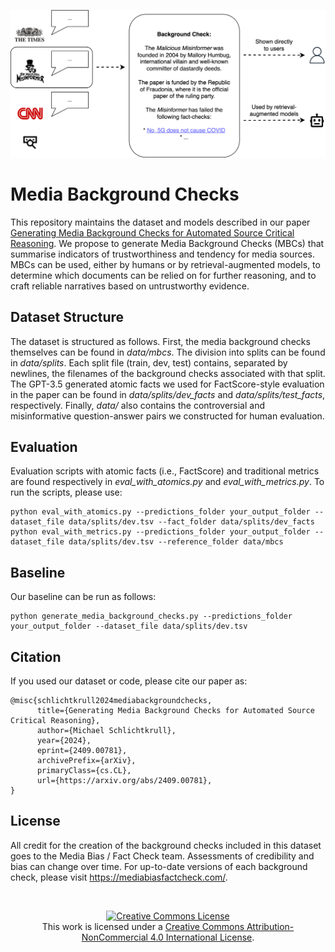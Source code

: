 ![If your RAG model retrieves documents from the Malicious Misinformer, you probably need a media background check](https://github.com/MichSchli/MediaBackgroundChecks/blob/main/Background_check_example.png)

# Media Background Checks

This repository maintains the dataset and models described in our paper [Generating Media Background Checks for Automated Source Critical Reasoning](todo). We propose to generate Media Background Checks (MBCs) that summarise indicators of trustworthiness and tendency for media sources. MBCs can be used, either by humans or by retrieval-augmented models, to determine which documents can be relied on for further reasoning, and to craft reliable narratives based on untrustworthy evidence.

## Dataset Structure

The dataset is structured as follows. First, the media background checks themselves can be found in *data/mbcs*. The division into splits can be found in *data/splits*. Each split file (train, dev, test) contains, separated by newlines, the filenames of the background checks associated with that split. The GPT-3.5 generated atomic facts we used for FactScore-style evaluation in the paper can be found in *data/splits/dev_facts* and *data/splits/test_facts*, respectively. Finally, *data/* also contains the controversial and misinformative question-answer pairs we constructed for human evaluation.

## Evaluation

Evaluation scripts with atomic facts (i.e., FactScore) and traditional metrics are found respectively in *eval_with_atomics.py* and *eval_with_metrics.py*. To run the scripts, please use:

```
python eval_with_atomics.py --predictions_folder your_output_folder --dataset_file data/splits/dev.tsv --fact_folder data/splits/dev_facts
python eval_with_metrics.py --predictions_folder your_output_folder --dataset_file data/splits/dev.tsv --reference_folder data/mbcs
```

## Baseline

Our baseline can be run as follows:

```
python generate_media_background_checks.py --predictions_folder your_output_folder --dataset_file data/splits/dev.tsv
```

## Citation

If you used our dataset or code, please cite our paper as:


```
@misc{schlichtkrull2024mediabackgroundchecks,
      title={Generating Media Background Checks for Automated Source Critical Reasoning}, 
      author={Michael Schlichtkrull},
      year={2024},
      eprint={2409.00781},
      archivePrefix={arXiv},
      primaryClass={cs.CL},
      url={https://arxiv.org/abs/2409.00781}, 
}
```

## License

All credit for the creation of the background checks included in this dataset goes to the Media Bias / Fact Check team. Assessments of credibility and bias can change over time. For up-to-date versions of each background check, please visit https://mediabiasfactcheck.com/.

<br/>
<p align="center">
<a rel="license" href="http://creativecommons.org/licenses/by-nc/4.0/"><img alt="Creative Commons License" style="border-width:0" src="https://i.creativecommons.org/l/by-nc/4.0/88x31.png" /></a><br />This work is licensed under a <a rel="license" href="http://creativecommons.org/licenses/by-nc/4.0/">Creative Commons Attribution-NonCommercial 4.0 International License</a>.
</p>
<br/>
